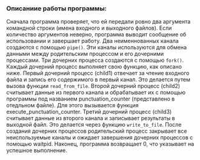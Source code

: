 ### Описаниие работы программы:
Сначала программа проверяет, что ей передали ровно два аргумента командной строки
(имена входного и выходного файлов). Если количество аргументов неверно,
программа выводит сообщение об использовании и завершает работу.
Два неименнованных канала создаются с помощью `pipe()`.
Эти каналы используются для обмена данными между родительским процессом и его дочерними процессами.
Три дочерних процесса создаются с помощью `fork()`.
Каждый дочерний процесс выполняет свою функцию, как описано ниже.
Первый дочерний процесс (child1) отвечает за чтение входного файла и запись его содержимого в первый канал.
Это делается путем вызова функции `read_from_file`.
Второй дочерний процесс (child2) считывает данные из первого канала и обрабатывает их с помощью программы под названием punctuation_counter (представлено в отедльном файле).
Для этого вызывается функция execute_punctuation_counter.
Третий дочерний процесс (child3) считывает данные из второго канала и записывает результаты в выходной файл.
Это делается через функцию `write_to_file`.
После создания дочерних процессов родительский процесс закрывает все неиспользуемые каналы и ожидает завершения дочерних процессов с помощью waitpid.
Наконец, программа возвращает 0, что указывает на успешное выполнение.


